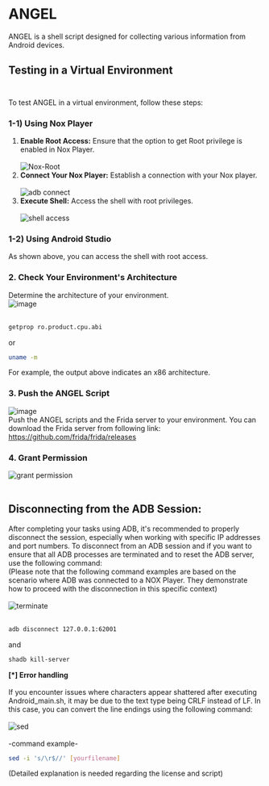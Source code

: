# **ANGEL**
ANGEL is a shell script designed for collecting various information from Android devices.

## **Testing in a Virtual Environment** <br/><br/>
To test ANGEL in a virtual environment, follow these steps:

### **1-1) Using Nox Player**
1) **Enable Root Access:** Ensure that the option to get Root privilege is enabled in Nox Player.<br/><br/>
![Nox-Root](https://github.com/S3xyG4y/ANGEL/assets/55012702/5655ff56-375b-4202-b507-c6d5375cbd2a)<br/>
2) **Connect Your Nox Player:** Establish a connection with your Nox player.<br/><br/>
![adb connect](https://github.com/S3xyG4y/ANGEL/assets/55012702/e9dd43ce-59ea-4fd8-9fb2-5640bb4d8401)<br/>
3) **Execute Shell:** Access the shell with root privileges.<br/><br/>
![shell access](https://github.com/S3xyG4y/ANGEL/assets/55012702/23b243e6-aa76-48f6-a033-9aa610b6065a)<br/>
### **1-2) Using Android Studio**
As shown above, you can access the shell with root access.

### **2. Check Your Environment's Architecture**
Determine the architecture of your environment.<br/>
![image](https://github.com/S3xyG4y/ANGEL/assets/55012702/2ff62415-eec0-49f4-a951-e988243087a4)<br/><br/>
```sh
getprop ro.product.cpu.abi
```
or
```sh
uname -m
```
For example, the output above indicates an x86 architecture.<br/>
### **3. Push the ANGEL Script**<br/>
![image](https://github.com/S3xyG4y/ANGEL/assets/55012702/2fb7ef9d-9d13-4a02-aaa8-e84c2e522cf3)<br/>
Push the ANGEL scripts and the Frida server to your environment. You can download the Frida server from following link: <br/> https://github.com/frida/frida/releases <br/>
### **4. Grant Permission**<br/>
![grant permission](https://github.com/S3xyG4y/ANGEL/assets/55012702/17bdbbc7-6103-4941-8814-4b1e0b9ba009)<br/><br/>

## **Disconnecting from the ADB Session:** <br/>
After completing your tasks using ADB, it's recommended to properly disconnect the session, especially when working with specific IP addresses and port numbers. To disconnect from an ADB session and if you want to ensure that all ADB processes are terminated and to reset the ADB server, use the following command:<br/>
(Please note that the following command examples are based on the scenario where ADB was connected to a NOX Player. They demonstrate how to proceed with the disconnection in this specific context)<br/><br/>
![terminate](https://github.com/S3xyG4y/ANGEL/assets/55012702/fad4f679-f20b-4ef0-a5c9-a3be53ec9a74)<br/><br/>
```sh
adb disconnect 127.0.0.1:62001
```
and
```sh
shadb kill-server
```
**[*] Error handling**<br/><br/>
If you encounter issues where characters appear shattered after executing Android_main.sh, it may be due to the text type being CRLF instead of LF. In this case, you can convert the line endings using the following command: <br/><br/>
![sed](https://github.com/S3xyG4y/ANGEL/assets/55012702/cc9a3300-85ca-4f3f-bdee-7805685414ec)<br/><br/>
-command example-<br/>
```sh
sed -i 's/\r$//' [yourfilename]
```

(Detailed explanation is needed regarding the license and script)


